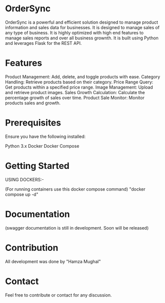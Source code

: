 # OrderSync


OrderSync is a powerful and efficient solution designed to manage product information and sales data for businesses. It is designed to manage sales of any type of business. It is highly optimized with high end features to manage sales reports and over all business grownth. It is built using Python and leverages Flask for the REST API.

# Features

Product Management: Add, delete, and toggle products with ease.
Category Handling: Retrieve products based on their category.
Price Range Query: Get products within a specified price range.
Image Management: Upload and retrieve product images.
Sales Growth Calculation: Calculate the percentage growth of sales over time.
Product Sale Monitor: Monitor products sales and growth.

# Prerequisites
Ensure you have the following installed:

Python 3.x
Docker
Docker Compose

# Getting Started

USING DOCKERS:-

(For running containers use this docker compose command)
"docker compose up -d"

# Documentation
(swagger documentation is still in development. Soon will be released)

# Contribution
All development was done by "Hamza Mughal"

# Contact

Feel free to contribute or contact for any discussion.
